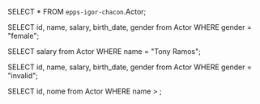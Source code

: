 SELECT * FROM `epps-igor-chacon`.Actor;

SELECT id, name, salary, birth_date, gender from Actor WHERE gender = "female";

SELECT salary from Actor WHERE name = "Tony Ramos";

SELECT id, name, salary, birth_date, gender from Actor WHERE gender = "invalid";

SELECT id, nome  from Actor WHERE name > ;